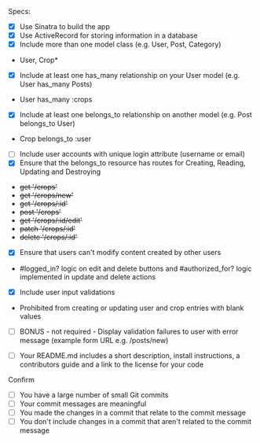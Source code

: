 Specs:
- [x] Use Sinatra to build the app
- [x] Use ActiveRecord for storing information in a database
- [x] Include more than one model class (e.g. User, Post, Category)
* User, Crop* 

- [x] Include at least one has_many relationship on your User model (e.g. User has_many Posts)
* User has_many :crops
    
- [x] Include at least one belongs_to relationship on another model (e.g. Post belongs_to User)
* Crop belongs_to :user

- [ ] Include user accounts with unique login attribute (username or email)
- [x] Ensure that the belongs_to resource has routes for Creating, Reading, Updating and Destroying
* ~~get '/crops'~~
* ~~get '/crops/new'~~
* ~~get '/crops/:id'~~
* ~~post '/crops'~~
* ~~get '/crops/:id/edit'~~
* ~~patch '/crops/:id'~~
* ~~delete '/crops/:id'~~

- [x] Ensure that users can't modify content created by other users
* #logged_in? logic on edit and delete buttons and #authorized_for? logic implemented in update and delete actions

- [x] Include user input validations
* Prohibited from creating or updating user and crop entries with blank values

- [ ] BONUS - not required - Display validation failures to user with error message (example form URL e.g. /posts/new)

- [ ] Your README.md includes a short description, install instructions, a contributors guide and a link to the license for your code

Confirm
- [ ] You have a large number of small Git commits
- [ ] Your commit messages are meaningful
- [ ] You made the changes in a commit that relate to the commit message
- [ ] You don't include changes in a commit that aren't related to the commit message